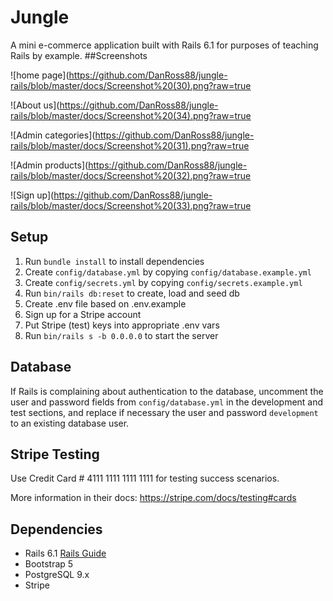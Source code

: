# Jungle

A mini e-commerce application built with Rails 6.1 for purposes of teaching Rails by example.
##Screenshots

![home page](https://github.com/DanRoss88/jungle-rails/blob/master/docs/Screenshot%20(30).png?raw=true

![About us](https://github.com/DanRoss88/jungle-rails/blob/master/docs/Screenshot%20(34).png?raw=true

![Admin categories](https://github.com/DanRoss88/jungle-rails/blob/master/docs/Screenshot%20(31).png?raw=true

![Admin products](https://github.com/DanRoss88/jungle-rails/blob/master/docs/Screenshot%20(32).png?raw=true

![Sign up](https://github.com/DanRoss88/jungle-rails/blob/master/docs/Screenshot%20(33).png?raw=true



## Setup

1. Run `bundle install` to install dependencies
2. Create `config/database.yml` by copying `config/database.example.yml`
3. Create `config/secrets.yml` by copying `config/secrets.example.yml`
4. Run `bin/rails db:reset` to create, load and seed db
5. Create .env file based on .env.example
6. Sign up for a Stripe account
7. Put Stripe (test) keys into appropriate .env vars
8. Run `bin/rails s -b 0.0.0.0` to start the server

## Database

If Rails is complaining about authentication to the database, uncomment the user and password fields from `config/database.yml` in the development and test sections, and replace if necessary the user and password `development` to an existing database user.

## Stripe Testing

Use Credit Card # 4111 1111 1111 1111 for testing success scenarios.

More information in their docs: <https://stripe.com/docs/testing#cards>

## Dependencies

- Rails 6.1 [Rails Guide](http://guides.rubyonrails.org/v6.1/)
- Bootstrap 5
- PostgreSQL 9.x
- Stripe
